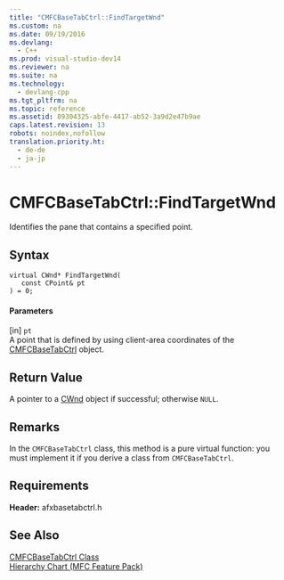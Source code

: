 ```yaml
---
title: "CMFCBaseTabCtrl::FindTargetWnd"
ms.custom: na
ms.date: 09/19/2016
ms.devlang: 
  - C++
ms.prod: visual-studio-dev14
ms.reviewer: na
ms.suite: na
ms.technology: 
  - devlang-cpp
ms.tgt_pltfrm: na
ms.topic: reference
ms.assetid: 89304325-abfe-4417-ab52-3a9d2e47b9ae
caps.latest.revision: 13
robots: noindex,nofollow
translation.priority.ht: 
  - de-de
  - ja-jp
---
```

# CMFCBaseTabCtrl::FindTargetWnd
Identifies the pane that contains a specified point.  
  
## Syntax  
  
```  
virtual CWnd* FindTargetWnd(  
   const CPoint& pt   
) = 0;  
```  
  
#### Parameters  
 [in] `pt`  
 A point that is defined by using client-area coordinates of the [CMFCBaseTabCtrl](../vs140/CMFCBaseTabCtrl-Class.md) object.  
  
## Return Value  
 A pointer to a [CWnd](../vs140/CWnd-Class.md) object if successful; otherwise `NULL`.  
  
## Remarks  
 In the `CMFCBaseTabCtrl` class, this method is a pure virtual function: you must implement it if you derive a class from `CMFCBaseTabCtrl`.  
  
## Requirements  
 **Header:** afxbasetabctrl.h  
  
## See Also  
 [CMFCBaseTabCtrl Class](../vs140/CMFCBaseTabCtrl-Class.md)   
 [Hierarchy Chart (MFC Feature Pack)](../vs140/Hierarchy-Chart.md)